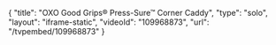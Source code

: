{
    "title": "OXO Good Grips&reg; Press-Sure&trade; Corner Caddy",
    "type": "solo",
    "layout": "iframe-static",
    "videoId": "109968873",
    "url": "\/tvpembed\/109968873"
}